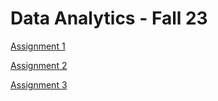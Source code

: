 # Data Analytics - Fall 23

[Assignment 1](Assignment1/README.pdf)

[Assignment 2](Assignment2/README.pdf)

[Assignment 3](Assignment3/README.pdf)
